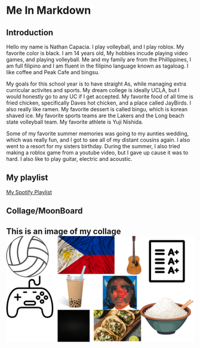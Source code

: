 # Me In Markdown

## Introduction
Hello my name is Nathan Capacia. I play volleyball, and I play roblox. My favorite color is black. I am 14 years old, My hobbies incude playing video games, and playing volleyball. Me and my family are from the Phillippines, I am full filipino and I am fluent in the filipino language known as tagaloag. I like coffee and Peak Cafe and bingsu.

My goals for this school year is to have straight As, while managing extra curricular activites and sports. My dream college is ideally UCLA, but I would honestly go to any UC if I get accepted. My favorite food of all time is fried chicken, specifically Daves hot chicken, and a place called JayBirds. I also really like ramen. My favorite dessert is called bingu, which is korean shaved ice. My favorite sports teams are the Lakers and the Long beach state volleyball team. My favorite athlete is Yuji Nishida.

Some of my favorite summer memories was going to my aunties wedding, which was really fun, and I got to see all of my distant cousins again. I also went to a resort for my sisters birthday. During the summer, I also tried making a roblox game from a youtube video, but I gave up cause it was to hard. I also like to play guitar, electric and acoustic.
## My playlist

[My Spotify Playlist](https://open.spotify.com/collection/tracks)




## Collage/MoonBoard


## This is an image of my collage![alt text](<Untitled design.png>)